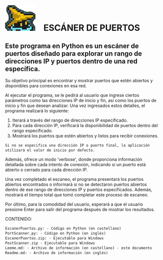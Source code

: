 # ![](./Images/GitHub.png) &nbsp;&nbsp;   ESCÁNER DE PUERTOS                                                                            
## Este programa en Python es un escáner de puertos diseñado para explorar un rango de direcciones IP y puertos dentro de una red específica.

Su objetivo principal es encontrar y mostrar puertos que estén abiertos y disponibles para conexiones en esa red.

Al ejecutar el programa, se le pedirá al usuario que ingrese ciertos parámetros como las direcciones IP de inicio y fin, así como los puertos de inicio y fin que desean analizar. Una vez ingresados estos detalles, el programa realizará lo siguiente:

   1. Iterará a través del rango de direcciones IP especificado.
   2. Para cada dirección IP, verificará la disponibilidad de puertos dentro del rango especificado.
   3. Mostrará los puertos que estén abiertos y listos para recibir conexiones.
   
    Si no se especifica una dirección IP o puerto final, la aplicación utilizará el valor de inicio por defecto.

Además, ofrece un modo 'verbose', donde proporciona información detallada sobre cada intento de conexión, indicando si un puerto está abierto o cerrado para cada dirección IP.

Una vez completado el escaneo, el programa presentará los puertos abiertos encontrados o informará si no se detectaron puertos abiertos dentro de ese rango de direcciones IP y puertos especificados. Además, mostrará el tiempo total que tomó completar este proceso de escaneo.

Por último, para la comodidad del usuario, esperará a que el usuario presione Enter para salir del programa después de mostrar los resultados.

CONTENIDO:

    EscanerPuertos.py: - Código en Python (en castellano)
    PortScanner.py: - Código en Python (en inglés)
    EscanerPuertos.zip: - Ejecutable para Windows
    PostScanner.zip - Ejecutable para Windows
    Leeme.md: - Archivo de información (en castellano) - este documento
    Readme.md: - Archivo de información (en inglés) 

